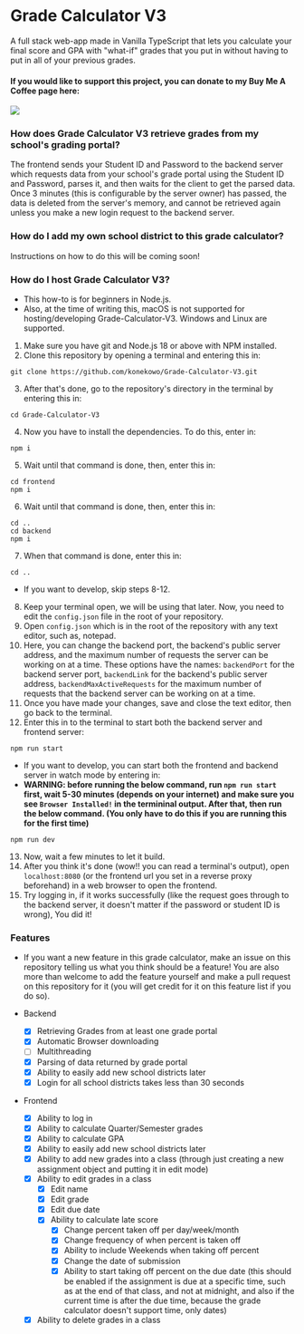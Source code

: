 # Grade Calculator V3

A full stack web-app made in Vanilla TypeScript that lets you calculate your final score and GPA with "what-if" grades that you put in without having to put in all of your previous grades.

#### If you would like to support this project, you can donate to my Buy Me A Coffee page here:
<a href="https://www.buymeacoffee.com/konekowo" target='_blank'><img src="https://img.buymeacoffee.com/button-api/?text=Buy me a coffee&emoji=☕&slug=konekowo&button_colour=BD5FFF&font_colour=ffffff&font_family=Poppins&outline_colour=000000&coffee_colour=FFDD00" /></a>

### How does Grade Calculator V3 retrieve grades from my school's grading portal?

The frontend sends your Student ID and Password to the backend server which requests data from your school's grade portal using the Student ID and Password, parses it, and then waits for the client to get the parsed data. Once 3 minutes (this is configurable by the server owner) has passed, the data is deleted from the server's memory, and cannot be retrieved again unless you make a new login request to the backend server.

### How do I add my own school district to this grade calculator?

Instructions on how to do this will be coming soon!

### How do I host Grade Calculator V3?
- This how-to is for beginners in Node.js.
- Also, at the time of writing this, macOS is not supported for hosting/developing Grade-Calculator-V3. Windows and Linux are supported.
1. Make sure you have git and Node.js 18 or above with NPM installed.
2. Clone this repository by opening a terminal and entering this in:
```
git clone https://github.com/konekowo/Grade-Calculator-V3.git
```
3. After that's done, go to the repository's directory in the terminal by entering this in:
```
cd Grade-Calculator-V3
```
4. Now you have to install the dependencies. To do this, enter in:
```
npm i
```
5. Wait until that command is done, then, enter this in:
```
cd frontend
npm i
```
6. Wait until that command is done, then, enter this in:
```
cd ..
cd backend
npm i
```
7. When that command is done, enter this in:
```
cd ..
```
- If you want to develop, skip steps 8-12.
8. Keep your terminal open, we will be using that later. Now, you need to edit the `config.json` file in the root of your repository.
9. Open `config.json` which is in the root of the repository with any text editor, such as, notepad.
10. Here, you can change the backend port, the backend's public server address, and the maximum number of requests the server can be working on at a time. These options have the names: `backendPort` for the backend server port, `backendLink` for the backend's public server address, `backendMaxActiveRequests` for the maximum number of requests that the backend server can be working on at a time.
11. Once you have made your changes, save and close the text editor, then go back to the terminal.
12. Enter this in to the terminal to start both the backend server and frontend server:
```
npm run start
```
- If you want to develop, you can start both the frontend and backend server in watch mode by entering in:
- <b>WARNING: before running the below command, run `npm run start` first, wait 5-30 minutes (depends on your internet) and make sure you see `Browser Installed!` in the termininal output. After that, then run the below command. (You only have to do this if you are running this for the first time)</b>
```
npm run dev
```
13. Now, wait a few minutes to let it build.
14. After you think it's done (wow!! you can read a terminal's output), open `localhost:8080` (or the frontend url you set in a reverse proxy beforehand) in a web browser to open the frontend.
15. Try logging in, if it works successfully (like the request goes through to the backend server, it doesn't matter if the password or student ID is wrong), You did it!

### Features
- If you want a new feature in this grade calculator, make an issue on this repository telling us what you think should be a feature! You are also more than welcome to add the feature yourself and make a pull request on this repository for it (you will get credit for it on this feature list if you do so).


- Backend
  - [X] Retrieving Grades from at least one grade portal
  - [X] Automatic Browser downloading
  - [ ] Multithreading
  - [X] Parsing of data returned by grade portal
  - [X] Ability to easily add new school districts later
  - [X] Login for all school districts takes less than 30 seconds
- Frontend
  - [X] Ability to log in
  - [X] Ability to calculate Quarter/Semester grades
  - [X] Ability to calculate GPA
  - [X] Ability to easily add new school districts later
  - [X] Ability to add new grades into a class (through just creating a new assignment object and putting it in edit mode)
  - [X] Ability to edit grades in a class
    - [X] Edit name
    - [X] Edit grade
    - [X] Edit due date
    - [X] Ability to calculate late score
      - [X] Change percent taken off per day/week/month
      - [X] Change frequency of when percent is taken off
      - [X] Ability to include Weekends when taking off percent
      - [X] Change the date of submission
      - [X] Ability to start taking off percent on the due date (this should be enabled if the assignment is due at a specific time, such as at the end of that class, and not at midnight, and also if the current time is after the due time, because the grade calculator doesn't support time, only dates)
  - [X] Ability to delete grades in a class